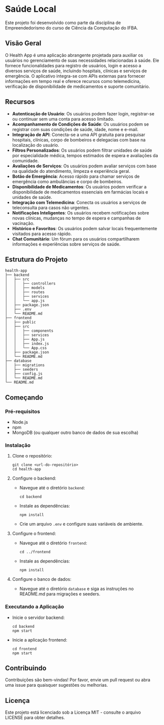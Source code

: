 # Saúde Local 

Este projeto foi desenvolvido como parte da disciplina de Empreendedorismo do curso de Ciência da Computação do IFBA.

## Visão Geral
O Health App é uma aplicação abrangente projetada para auxiliar os usuários no gerenciamento de suas necessidades relacionadas à saúde. Ele fornece funcionalidades para registro de usuários, login e acesso a diversos serviços de saúde, incluindo hospitais, clínicas e serviços de emergência. O aplicativo integra-se com APIs externas para fornecer informações em tempo real e oferece recursos como telemedicina, verificação de disponibilidade de medicamentos e suporte comunitário.

## Recursos
- **Autenticação de Usuário**: Os usuários podem fazer login, registrar-se ou continuar sem uma conta para acesso limitado.
- **Acompanhamento de Condições de Saúde**: Os usuários podem se registrar com suas condições de saúde, idade, nome e e-mail.
- **Integração de API**: Conecta-se a uma API gratuita para pesquisar hospitais, clínicas, corpo de bombeiros e delegacias com base na localização do usuário.
- **Filtros Personalizados**: Os usuários podem filtrar unidades de saúde por especialidade médica, tempos estimados de espera e avaliações da comunidade.
- **Avaliações de Serviços**: Os usuários podem avaliar serviços com base na qualidade do atendimento, limpeza e experiência geral.
- **Botão de Emergência**: Acesso rápido para chamar serviços de emergência como ambulâncias e corpo de bombeiros.
- **Disponibilidade de Medicamentos**: Os usuários podem verificar a disponibilidade de medicamentos essenciais em farmácias locais e unidades de saúde.
- **Integração com Telemedicina**: Conecta os usuários a serviços de teleconsulta para casos não urgentes.
- **Notificações Inteligentes**: Os usuários recebem notificações sobre novas clínicas, mudanças no tempo de espera e campanhas de vacinação.
- **Histórico e Favoritos**: Os usuários podem salvar locais frequentemente visitados para acesso rápido.
- **Chat Comunitário**: Um fórum para os usuários compartilharem informações e experiências sobre serviços de saúde.

## Estrutura do Projeto
```
health-app
├── backend
│   ├── src
│   │   ├── controllers
│   │   ├── models
│   │   ├── routes
│   │   ├── services
│   │   └── app.js
│   ├── package.json
│   ├── .env
│   └── README.md
├── frontend
│   ├── public
│   ├── src
│   │   ├── components
│   │   ├── services
│   │   ├── App.js
│   │   ├── index.js
│   │   └── App.css
│   ├── package.json
│   └── README.md
├── database
│   ├── migrations
│   ├── seeders
│   ├── config.js
│   └── README.md
└── README.md
```

## Começando

### Pré-requisitos
- Node.js
- npm
- MongoDB (ou qualquer outro banco de dados de sua escolha)

### Instalação

1. Clone o repositório:
   ```
   git clone <url-do-repositório>
   cd health-app
   ```

2. Configure o backend:
   - Navegue até o diretório `backend`:
     ```
     cd backend
     ```
   - Instale as dependências:
     ```
     npm install
     ```
   - Crie um arquivo `.env` e configure suas variáveis de ambiente.

3. Configure o frontend:
   - Navegue até o diretório `frontend`:
     ```
     cd ../frontend
     ```
   - Instale as dependências:
     ```
     npm install
     ```

4. Configure o banco de dados:
   - Navegue até o diretório `database` e siga as instruções no README.md para migrações e seeders.

### Executando a Aplicação

- Inicie o servidor backend:
  ```
  cd backend
  npm start
  ```

- Inicie a aplicação frontend:
  ```
  cd frontend
  npm start
  ```

## Contribuindo
Contribuições são bem-vindas! Por favor, envie um pull request ou abra uma issue para quaisquer sugestões ou melhorias.

## Licença
Este projeto está licenciado sob a Licença MIT - consulte o arquivo LICENSE para obter detalhes.
